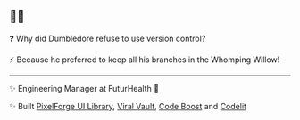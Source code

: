 ## 🧙‍♂️

❓ Why did Dumbledore refuse to use version control?

⚡️ Because he preferred to keep all his branches in the Whomping Willow!

--- 

✨ Engineering Manager at FuturHealth 🚀

✨ Built [PixelForge UI Library](https://pixelforge-ui.github.io/pixelforge-ui/), [Viral Vault](https://viralvault.tech), [Code Boost](https://t.me/code_boost_bot) and [Codelit](https://codelit.io)


